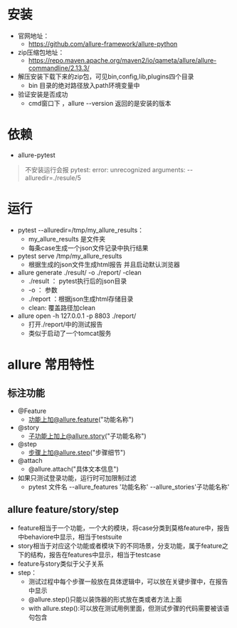 # 安装
 - 官网地址：
    - https://github.com/allure-framework/allure-python
 - zip压缩包地址：
    - https://repo.maven.apache.org/maven2/io/qameta/allure/allure-commandline/2.13.3/
 - 解压安装下载下来的zip包，可见bin,config,lib,plugins四个目录
    - bin 目录的绝对路径放入path环境变量中
 - 验证安装是否成功
    - cmd窗口下 ，allure --version 返回的是安装的版本
    
# 依赖
- allure-pytest
> 不安装运行会报 pytest: error: unrecognized arguments: --alluredir=./resule/5

# 运行
- pytest --alluredir=/tmp/my_allure_results：
    - my_allure_results 是文件夹
    - 每条case生成一个json文件记录中执行结果
- pytest serve /tmp/my_allure_results
    - 根据生成的json文件生成html报告 并且启动默认浏览器
- allure generate ./result/ -o ./report/ -clean
    - ./result ： pytest执行后的json目录
    - -o ： 参数
    - ./report ：根据json生成html存储目录
    - clean: 覆盖路径加clean
- allure open -h 127.0.0.1 -p 8803 ./report/
    - 打开./report/中的测试报告
    - 类似于启动了一个tomcat服务
    
# allure 常用特性
## 标注功能
- @Feature
    - 功能上加@allure.feature("功能名称")
- @story
    - 子功能上加上@allure.story("子功能名称")
- @step
    - 步骤上加@allure.step("步骤细节")
- @attach
    - @allure.attach("具体文本信息")
- 如果只测试登录功能，运行时可加限制过滤
    - pytest 文件名 --allure_features '功能名称' --allure_stories'子功能名称'
    
## allure feature/story/step
- feature相当于一个功能，一个大的模块，将case分类到莫格feature中，报告中behaviore中显示，相当于testsuite
- story相当于对应这个功能或者模块下的不同场景，分支功能，属于feature之下的结构，报告在features中显示，相当于testcase
- feature与story类似于父子关系   
- step：
    - 测试过程中每个步骤一般放在具体逻辑中，可以放在关键步骤中，在报告中显示
    - @allure.step()只能以装饰器的形式放在类或者方法上面
    - with allure.step():可以放在测试用例里面，但测试步骤的代码需要被该语句包含
    
 